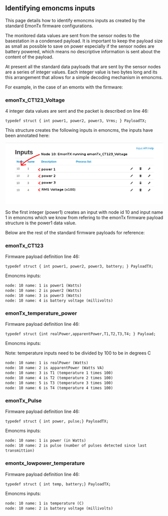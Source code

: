 ## Identifying emoncms inputs

This page details how to identify emoncms inputs as created by the standard EmonTx firmware configurations.

The monitored data values are sent from the sensor nodes to the basestation in a condensed payload. It is important to keep the payload size as small as possible to save on power especially if the sensor nodes are battery powered, which means no descriptive information is sent about the content of the payload.

At present all the standard data payloads that are sent by the sensor nodes are a series of integer values. Each integer value is two bytes long and its this arrangement that allows for a simple decoding mechanism in emoncms.

For example, in the case of an emontx with the firmware:

### emonTx\_CT123\_Voltage

4 integer data values are sent and the packet is described on line 46:

    typedef struct { int power1, power2, power3, Vrms; } PayloadTX;

This structure creates the following inputs in emoncms, the inputs have been annotated here:

![](files/guide/inputlistidentify.png)

So the first integer (power1) creates an input with node id 10 and input name 1 in emoncms which we know from refering to the emonTx firmware payload structure is the power1 data value.

Below are the rest of the standard firmware payloads for reference:

### emonTx\_CT123

Firmware payload definition line 46:

    typedef struct { int power1, power2, power3, battery; } PayloadTX;

Emoncms inputs:

    node: 10 name: 1 is power1 (Watts)
    node: 10 name: 2 is power2 (Watts)
    node: 10 name: 3 is power3 (Watts)
    node: 10 name: 4 is battery voltage (millivolts)

### emonTx\_temperature\_power

Firmware payload definition line 46:

    typedef struct {int realPower,apparentPower,T1,T2,T3,T4; } Payload;

Emoncms inputs:

Note: temperature inputs need to be divided by 100 to be in degrees C

    node: 10 name: 1 is realPower (Watts)
    node: 10 name: 2 is apparentPower (Watts VA)
    node: 10 name: 3 is T1 (temperature 1 times 100)
    node: 10 name: 4 is T2 (temperature 2 times 100)
    node: 10 name: 5 is T3 (temperature 3 times 100)
    node: 10 name: 6 is T4 (temperature 4 times 100)

### emonTx\_Pulse

Firmware payload definition line 46:

    typedef struct { int power, pulse;} PayloadTX;

Emoncms inputs:

    node: 10 name: 1 is power (in Watts)
    node: 10 name: 2 is pulse (number of pulses detected since last transmittion)

### emontx\_lowpower\_temperature

Firmware payload definition line 46:

    typedef struct { int temp, battery;} PayloadTX;

Emoncms inputs:

    node: 10 name: 1 is temperature (C)
    node: 10 name: 2 is battery voltage (millivolts)
